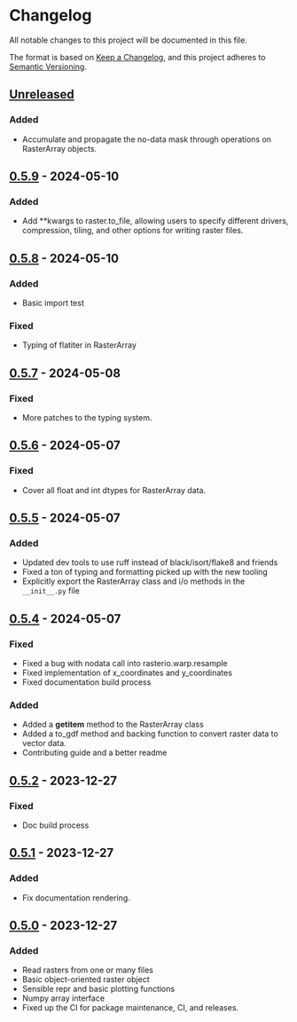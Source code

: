 # Changelog
All notable changes to this project will be documented in this file.

The format is based on [Keep a Changelog](https://keepachangelog.com/en/1.0.0/), and this project adheres to [Semantic Versioning](https://semver.org/spec/v2.0.0.html).

## [Unreleased]
### Added
- Accumulate and propagate the no-data mask through operations on RasterArray objects.

## [0.5.9] - 2024-05-10
### Added
- Add **kwargs to raster.to_file, allowing users to specify different drivers, compression,
    tiling, and other options for writing raster files.

## [0.5.8] - 2024-05-10
### Added
- Basic import test

### Fixed
- Typing of flatiter in RasterArray

## [0.5.7] - 2024-05-08
### Fixed
- More patches to the typing system.

## [0.5.6] - 2024-05-07
### Fixed
- Cover all float and int dtypes for RasterArray data.

## [0.5.5] - 2024-05-07
### Added
- Updated dev tools to use ruff instead of black/isort/flake8 and friends
- Fixed a ton of typing and formatting picked up with the new tooling
- Explicitly export the RasterArray class and i/o methods in the `__init__.py` file

## [0.5.4] - 2024-05-07
### Fixed
- Fixed a bug with nodata call into rasterio.warp.resample
- Fixed implementation of x_coordinates and y_coordinates
- Fixed documentation build process

### Added
- Added a __getitem__ method to the RasterArray class
- Added a to_gdf method and backing function to convert raster data to vector data.
- Contributing guide and a better readme

## [0.5.2] - 2023-12-27
### Fixed
- Doc build process

## [0.5.1] - 2023-12-27
### Added
- Fix documentation rendering.

## [0.5.0] - 2023-12-27
### Added
- Read rasters from one or many files
- Basic object-oriented raster object
- Sensible repr and basic plotting functions
- Numpy array interface
- Fixed up the CI for package maintenance, CI, and releases.

[Unreleased]: https://github.com/collijk/rasterra/compare/0.5.9...master
[0.5.9]: https://github.com/collijk/rasterra/compare/0.5.8...0.5.9
[0.5.8]: https://github.com/collijk/rasterra/compare/0.5.7...0.5.8
[0.5.7]: https://github.com/collijk/rasterra/compare/0.5.6...0.5.7
[0.5.6]: https://github.com/collijk/rasterra/compare/0.5.5...0.5.6
[0.5.5]: https://github.com/collijk/rasterra/compare/0.5.4...0.5.5
[0.5.4]: https://github.com/collijk/rasterra/compare/0.5.2...0.5.4
[0.5.2]: https://github.com/collijk/rasterra/compare/0.5.1...0.5.2
[0.5.1]: https://github.com/collijk/rasterra/compare/0.5.0...0.5.1
[0.5.0]: https://github.com/collijk/rasterra/tree/0.5.0
